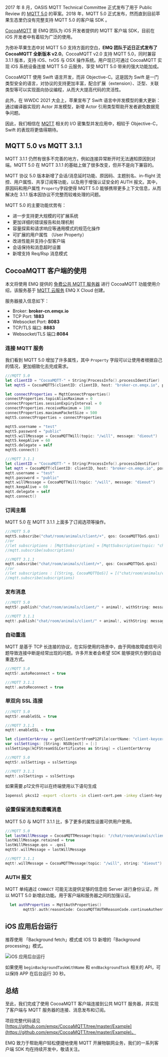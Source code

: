2017 年 8 月，OASIS MQTT Technical Committee 正式发布了用于 Public Review 的 [MQTT 5.0](https://www.emqx.com/zh/mqtt/mqtt5) 的草案。2018 年，MQTT 5.0 正式发布，然而直到目前苹果生态里仍没有完整支持 MQTT 5.0 的客户端 SDK 。

[CocoaMQTT](https://github.com/emqx/CocoaMQTT) 是 EMQ 团队为 iOS 开发者提供的 MQTT 客户端 SDK，目前在 iOS 开发者中有着较为广泛的使用。

为弥补苹果生态中对 MQTT 5.0 支持方面的空白，**EMQ 团队于近日正式发布了 CocoaMQTT 全新版本 v2.0**。CocoaMQTT v2.0 支持 MQTT 5.0，同时兼容 3.1.1 版本，支持 iOS、tvOS 与 OSX 操作系统。用户现已可通过 CocoaMQTT 实现 iOS 系统设备连接 MQTT 5.0 云服务，享受 MQTT 5.0 带来的强大功能加成。

CocoaMQTT 使用 Swift 语言开发，而非 Objective-C。这是因为 Swift 是一门类型安全的语言，对协议的支持更加丰富，配合扩展（extension）、泛型、关联类型等可以实现面向协议编程，从而大大提高代码的灵活性。

此外，在 WWDC 2021 大会上，苹果宣布了 Swift 语言中并发模型的重大更新：通过编译器实现的 Actor 并发模型，新增 Actor 引用类型帮助开发者避免数据竞争问题。

因此，我们相信在 [MQTT](https://www.emqx.com/zh/mqtt) 相关的 I/O 密集型并发应用中，相较于 Objective-C，Swift 的表现将更值得期待。

## MQTT 5.0 vs MQTT 3.1.1

MQTT 3.1.1 仍然有很多不完善的地方，例如连接异常断开时无法通知原因到对端。MQTT 5.0 在 MQTT 3.1.1 的基础上做了很多改变，但并不是向下兼容的。

MQTT 协议 5.0 版本新增了会话/消息延时功能、原因码、主题别名、in-flight 流控、用户属性、共享订阅等功能，以及用于增强认证安全的 AUTH 报文。其中，原因码和用户属性 `Property`字段使得 MQTT 5.0 能够携带更多上下文信息，从而解决在 3.1.1 版本因协议不完整而较难处理的问题。

MQTT 5.0 的主要功能优势有：

- 进一步支持更大规模的可扩展系统
- 更加详细的错误报告和处理机制
- 容量探索和请求响应等通用模式的规范化操作
- 可扩展的用户属性 （User Property）
- 改进性能并支持小型客户端
- 会话保持和消息超时设置
- 新增支持 Req/Rsp 消息模式

## CocoaMQTT 客户端的使用

本文将使用 EMQ 提供的 [免费公共 MQTT 服务器](https://www.emqx.com/zh/mqtt/public-mqtt5-broker) 进行 CocoaMQTT 功能使用介绍，该服务基于 [MQTT 云服务](https://www.emqx.com/zh/cloud) EMQ X Cloud 创建。

服务器接入信息如下：

- Broker: **broker-cn.emqx.io**
- TCP Port: **1883**
- Websocket Port: **8083**
- TCP/TLS 端口: **8883**
- Websocket/TLS 端口:**8084**

### 连接 MQTT 服务

我们看到 MQTT 5.0 增加了许多属性，其中 `Property` 字段可以让使用者根据自己的情况，更加细致化去完成需求。

```swift
///MQTT 5.0
let clientID = "CocoaMQTT-" + String(ProcessInfo().processIdentifier)
let mqtt5 = CocoaMQTT5(clientID: clientID, host: "broker-cn.emqx.io", port: 1883)

let connectProperties = MqttConnectProperties()
connectProperties.topicAliasMaximum = 0
connectProperties.sessionExpiryInterval = 0
connectProperties.receiveMaximum = 100
connectProperties.maximumPacketSize = 500
mqtt5.connectProperties = connectProperties

mqtt5.username = "test"
mqtt5.password = "public"
mqtt5.willMessage = CocoaMQTTWill(topic: "/will", message: "dieout")
mqtt5.keepAlive = 60
mqtt5.delegate = self
mqtt5.connect()

///MQTT 3.1.1
let clientID = "CocoaMQTT-" + String(ProcessInfo().processIdentifier)
let mqtt = CocoaMQTT(clientID: clientID, host: "broker-cn.emqx.io", port: 1883)
mqtt.username = "test"
mqtt.password = "public"
mqtt.willMessage = CocoaMQTTWill(topic: "/will", message: "dieout")
mqtt.keepAlive = 60
mqtt.delegate = self
mqtt.connect()

```

### 订阅主题

MQTT 5.0 在 MQTT 3.1.1 上面多了订阅选项等操作。

```swift
///MQTT 5.0
mqtt5.subscribe("chat/room/animals/client/+", qos: CocoaMQTTQoS.qos1)
//or
//let subscriptions : [MqttSubscription] = [MqttSubscription(topic: "chat/room/animals/client/+"),MqttSubscription(topic: "chat/room/foods/client/+"),MqttSubscription(topic: "chat/room/trees/client/+")]
//mqtt.subscribe(subscriptions)

///MQTT 3.1.1
mqtt.subscribe("chat/room/animals/client/+", qos: CocoaMQTTQoS.qos1)
//or
//let subscriptions : [(String, CocoaMQTTQoS)] = [("chat/room/animals/client/+", qos: CocoaMQTTQoS.qos1),("chat/room/foods/client/+", qos: CocoaMQTTQoS.qos1),("chat/room/trees/client/+", qos: CocoaMQTTQoS.qos1)]
//mqtt.subscribe(subscriptions)

```

###  发布消息

```swift
///MQTT 5.0
mqtt5!.publish("chat/room/animals/client/" + animal!, withString: message!, qos: .qos1, DUP: false, retained: false, properties: publishProperties)

///MQTT 3.1.1
mqtt!.publish("chat/room/animals/client/" + animal!, withString: message!, qos: .qos1)

```

### 自动重连

MQTT 是基于 TCP 长连接的协议，在实际使用的场景中，由于网络故障或信号问题导致连接中断是经常出现的问题。许多开发者会希望 SDK 能够提供方便的自动重连方式。

```swift
///MQTT 5.0
mqtt5!.autoReconnect = true

///MQTT 3.1.1
mqtt!.autoReconnect = true
```

### 单双向 SSL 连接

```swift
///MQTT 5.0
mqtt5!.enableSSL = true

///MQTT 3.1.1
mqtt!.enableSSL = true

let clientCertArray = getClientCertFromP12File(certName: "client-keycert", certPassword: "MySecretPassword")
var sslSettings: [String: NSObject] = [:]
sslSettings[kCFStreamSSLCertificates as String] = clientCertArray

///MQTT 5.0
mqtt5!.sslSettings = sslSettings

///MQTT 3.1.1
mqtt!.sslSettings = sslSettings

```

如果需要.p12文件可以在终端使用以下语句生成

```bash
1openssl pkcs12 -export -clcerts -in client-cert.pem -inkey client-key.pem -out client.p12
```

### 设置保留消息和遗嘱消息

MQTT 5.0 与 MQTT 3.1.1 比，多了更多的属性设置可供用户使用。

```swift
///MQTT 5.0
let lastWillMessage = CocoaMQTTMessage(topic: "/chat/room/animals/client/Sheep", string: "dieout")
lastWillMessage.retained = true
lastWillMessage.qos = .qos1
mqtt5!.willMessage = lastWillMessage

///MQTT 3.1.1
mqtt!.willMessage = CocoaMQTTMessage(topic: "/will", string: "dieout")

```

### AUTH 报文

MQTT 单纯通过 `CONNECT` 可能无法提供足够的信息给 Server 进行身份认证，所以 MQTT 5.0 新增此功能。用于客户端和服务器之间的加强认证。

```swift
  let authProperties = MqttAuthProperties()
        mqtt5!.auth(reasonCode: CocoaMQTTAUTHReasonCode.continueAuthentication, authProperties: authProperties)
```

## iOS 应用后台运行

推荐使用 「Background fetch」模式或 IOS 13 新增的「Background processing」模式。

![iOS 应用后台运行](https://static.emqx.net/images/7d487fe5022b5c2785c4df43adf9f983.png)

如果使用 `beginBackgroundTaskWithName` 和 `endBackgroundTask` 相关的 API，可以保持 APP 在后台运行 30 秒。

 

## 总结

至此，我们完成了使用 CocoaMQTT 客户端连接到公共 MQTT 服务器，并实现了客户端与 MQTT 服务器的连接、消息发布和订阅。

项目完整代码请见 [https://github.com/emqx/CocoaMQTT/tree/master/Example](https://github.com/emqx/CocoaMQTT/tree/master/Example)。

EMQ 致力于帮助用户轻松便捷地使用 MQTT 开展物联网业务，我们的一系列客户端 SDK 均在持续开发中，敬请关注。
